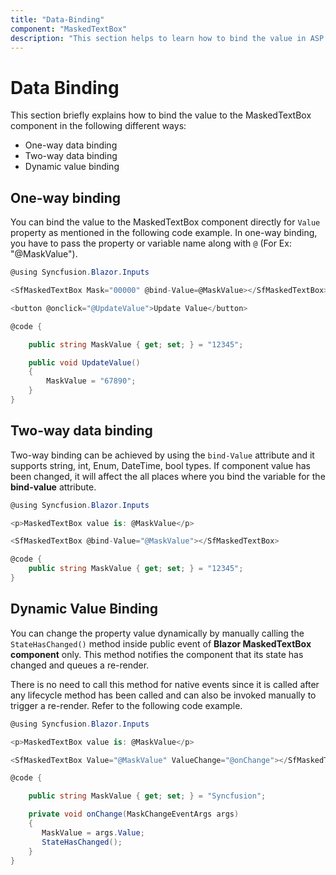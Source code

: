 ```yaml
---
title: "Data-Binding"
component: "MaskedTextBox"
description: "This section helps to learn how to bind the value in ASP.NET Core Blazor application"
---
```


# Data Binding

This section briefly explains how to bind the value to the MaskedTextBox component in the following different ways:

* One-way data binding
* Two-way data binding
* Dynamic value binding

## One-way binding

You can bind the value to the MaskedTextBox component directly for `Value` property as mentioned in the following code example. In one-way binding, you have to pass the property or variable name along with `@` (For Ex: "@MaskValue").

```csharp
@using Syncfusion.Blazor.Inputs

<SfMaskedTextBox Mask="00000" @bind-Value=@MaskValue></SfMaskedTextBox>

<button @onclick="@UpdateValue">Update Value</button>

@code {

    public string MaskValue { get; set; } = "12345";

    public void UpdateValue()
    {
        MaskValue = "67890";
    }
}
```

## Two-way data binding

Two-way binding can be achieved by using the `bind-Value` attribute and it supports string, int, Enum, DateTime, bool types. If component value has been changed, it will affect the all places where you bind the variable for the **bind-value** attribute.

```csharp
@using Syncfusion.Blazor.Inputs

<p>MaskedTextBox value is: @MaskValue</p>

<SfMaskedTextBox @bind-Value="@MaskValue"></SfMaskedTextBox>

@code {
    public string MaskValue { get; set; } = "12345";
}
```

## Dynamic Value Binding

You can change the property value dynamically by manually calling the `StateHasChanged()` method inside public event of **Blazor MaskedTextBox component** only. This method notifies the component that its state has changed and queues a re-render.

There is no need to call this method for native events since it is called after any lifecycle method has been called and can also be invoked manually to trigger a re-render. Refer to the following code example.

```csharp
@using Syncfusion.Blazor.Inputs

<p>MaskedTextBox value is: @MaskValue</p>

<SfMaskedTextBox Value="@MaskValue" ValueChange="@onChange"></SfMaskedTextBox>

@code {

    public string MaskValue { get; set; } = "Syncfusion";

    private void onChange(MaskChangeEventArgs args)
    {
       MaskValue = args.Value;
       StateHasChanged();
    }
}
```
